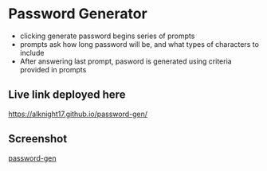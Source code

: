 # Password Generator 
- clicking generate password begins series of prompts
- prompts ask how long password will be, and what types of characters to include
- After answering last prompt, pasword is generated using criteria provided in prompts

## Live link deployed here
https://alknight17.github.io/password-gen/

## Screenshot 
[password-gen](./assets/images/password-gen.png)